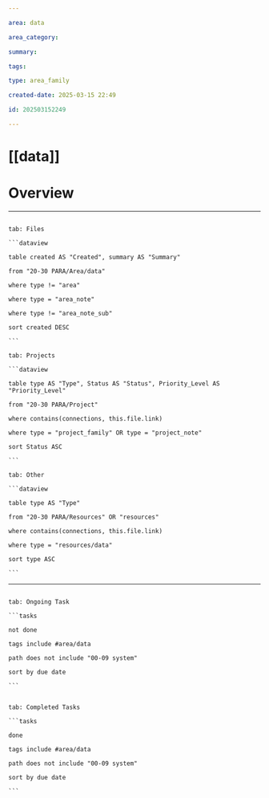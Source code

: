 ```yaml
---

area: data

area_category:

summary:

tags:

type: area_family

created-date: 2025-03-15 22:49

id: 202503152249

---
```


# [[data]]

# Overview



---

````tabs

tab: Files

```dataview

table created AS "Created", summary AS "Summary"

from "20-30 PARA/Area/data"

where type != "area"

where type = "area_note"

where type != "area_note_sub"

sort created DESC

```

tab: Projects

```dataview

table type AS "Type", Status AS "Status", Priority_Level AS "Priority_Level"

from "20-30 PARA/Project"

where contains(connections, this.file.link)

where type = "project_family" OR type = "project_note"

sort Status ASC

```

tab: Other

```dataview

table type AS "Type"

from "20-30 PARA/Resources" OR "resources"

where contains(connections, this.file.link)

where type = "resources/data"

sort type ASC

```

````

---
  

````tabs

tab: Ongoing Task

```tasks

not done

tags include #area/data

path does not include "00-09 system"

sort by due date

```

````

````tabs

tab: Completed Tasks

```tasks

done

tags include #area/data

path does not include "00-09 system"

sort by due date

```

````

  

